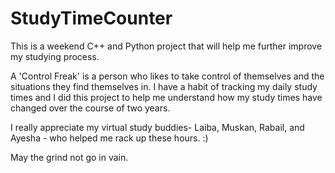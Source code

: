 # StudyTimeCounter

This is a weekend C++ and Python project that will help me further improve my studying process.



A 'Control Freak' is a person who likes to take control of themselves and the situations they find themselves in. I have a habit of tracking my daily study times and I did this project to help me understand how my study times have changed over the course of two years. 

I really appreciate my virtual study buddies- Laiba, Muskan, Rabail, and Ayesha - who helped me rack up these hours. :) 

May the grind not go in vain. 

